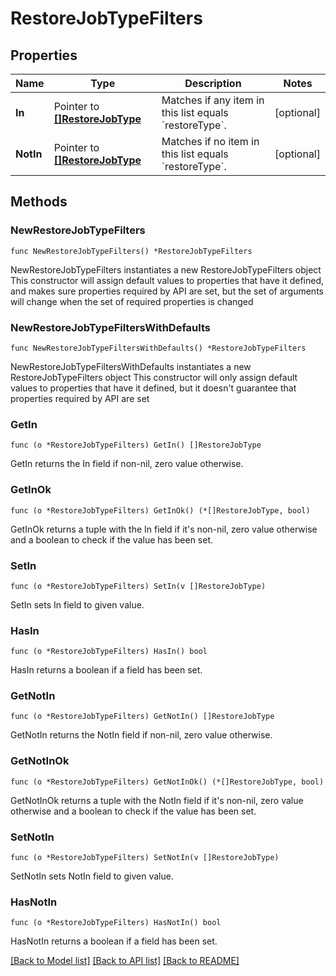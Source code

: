 # RestoreJobTypeFilters

## Properties

Name | Type | Description | Notes
------------ | ------------- | ------------- | -------------
**In** | Pointer to [**[]RestoreJobType**](RestoreJobType.md) | Matches if any item in this list equals &#x60;restoreType&#x60;. | [optional] 
**NotIn** | Pointer to [**[]RestoreJobType**](RestoreJobType.md) | Matches if no item in this list equals &#x60;restoreType&#x60;. | [optional] 

## Methods

### NewRestoreJobTypeFilters

`func NewRestoreJobTypeFilters() *RestoreJobTypeFilters`

NewRestoreJobTypeFilters instantiates a new RestoreJobTypeFilters object
This constructor will assign default values to properties that have it defined,
and makes sure properties required by API are set, but the set of arguments
will change when the set of required properties is changed

### NewRestoreJobTypeFiltersWithDefaults

`func NewRestoreJobTypeFiltersWithDefaults() *RestoreJobTypeFilters`

NewRestoreJobTypeFiltersWithDefaults instantiates a new RestoreJobTypeFilters object
This constructor will only assign default values to properties that have it defined,
but it doesn't guarantee that properties required by API are set

### GetIn

`func (o *RestoreJobTypeFilters) GetIn() []RestoreJobType`

GetIn returns the In field if non-nil, zero value otherwise.

### GetInOk

`func (o *RestoreJobTypeFilters) GetInOk() (*[]RestoreJobType, bool)`

GetInOk returns a tuple with the In field if it's non-nil, zero value otherwise
and a boolean to check if the value has been set.

### SetIn

`func (o *RestoreJobTypeFilters) SetIn(v []RestoreJobType)`

SetIn sets In field to given value.

### HasIn

`func (o *RestoreJobTypeFilters) HasIn() bool`

HasIn returns a boolean if a field has been set.

### GetNotIn

`func (o *RestoreJobTypeFilters) GetNotIn() []RestoreJobType`

GetNotIn returns the NotIn field if non-nil, zero value otherwise.

### GetNotInOk

`func (o *RestoreJobTypeFilters) GetNotInOk() (*[]RestoreJobType, bool)`

GetNotInOk returns a tuple with the NotIn field if it's non-nil, zero value otherwise
and a boolean to check if the value has been set.

### SetNotIn

`func (o *RestoreJobTypeFilters) SetNotIn(v []RestoreJobType)`

SetNotIn sets NotIn field to given value.

### HasNotIn

`func (o *RestoreJobTypeFilters) HasNotIn() bool`

HasNotIn returns a boolean if a field has been set.


[[Back to Model list]](../README.md#documentation-for-models) [[Back to API list]](../README.md#documentation-for-api-endpoints) [[Back to README]](../README.md)


